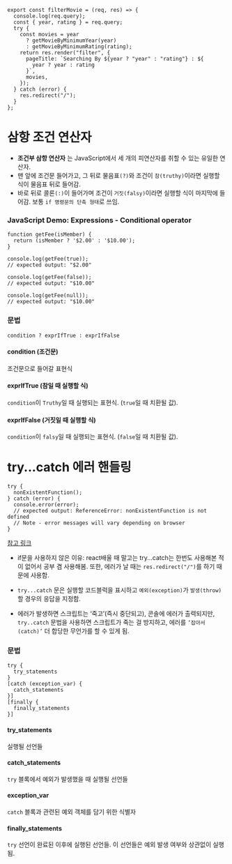 ```
export const filterMovie = (req, res) => {
  console.log(req.query);
  const { year, rating } = req.query;
  try {
    const movies = year
      ? getMovieByMinimumYear(year)
      : getMovieByMinimumRating(rating);
    return res.render("filter", {
      pageTitle: `Searching By ${year ? "year" : "rating"} : ${
        year ? year : rating
      }`,
      movies,
    });
  } catch (error) {
    res.redirect("/");
  }
};
```

# 삼항 조건 연산자
- **조건부 삼항 연산자** 는 JavaScript에서 세 개의 피연산자를 취할 수 있는 유일한 연산자.
- 맨 앞에 조건문 들어가고, 그 뒤로 물음표`(?)`와 조건이 `참(truthy)`이라면 실행할 식이 물음표 뒤로 들어감.
- 바로 뒤로 콜론`(:)`이 들어가며 조건이 `거짓(falsy)`이라면 실행할 식이 마지막에 들어감. 보통 `if 명령문의 단축 형태`로 쓰임.

### JavaScript Demo: Expressions - Conditional operator
```
function getFee(isMember) {
  return (isMember ? '$2.00' : '$10.00');
}

console.log(getFee(true));
// expected output: "$2.00"

console.log(getFee(false));
// expected output: "$10.00"

console.log(getFee(null));
// expected output: "$10.00"
```

### 문법
`condition ? exprIfTrue : exprIfFalse `

#### condition (조건문)
조건문으로 들어갈 표현식
#### exprIfTrue (참일 때 실행할 식)
`condition`이 `Truthy`일 때 실행되는 표현식. (`true`일 때 치환될 값).
#### exprIfFalse (거짓일 때 실행할 식)
`condition`이 `falsy`일 때 실행되는 표현식. (`false`일 때 치환될 값).


# try...catch 에러 핸들링
```
try {
  nonExistentFunction();
} catch (error) {
  console.error(error);
  // expected output: ReferenceError: nonExistentFunction is not defined
  // Note - error messages will vary depending on browser
}
```
<a href="https://ko.javascript.info/try-catch">참고 링크</a>
- if문을 사용하지 않은 이유: react배울 때 말고는 try...catch는 한번도 사용해본 적이 없어서 공부 겸 사용해봄.
  또한, 에러가 날 때는 `res.redirect("/")`를 하기 때문에 사용함.
  
- `try...catch` 문은 실행할 코드블럭을 표시하고 `예외(exception)`가 `발생(throw)`할 경우의 응답을 지정함.
- 에러가 발생하면 스크립트는 ‘죽고’(즉시 중단되고), 콘솔에 에러가 출력되지만, `try..catch` 문법을 사용하면 스크립트가 죽는 걸 방지하고, 에러를 `‘잡아서(catch)’` 더 합당한 무언가를 할 수 있게 됨.

### 문법
```
try {
  try_statements
}
[catch (exception_var) {
  catch_statements
}]
[finally {
  finally_statements
}]
```

#### try_statements
실행될 선언들
#### catch_statements
`try` 블록에서 예외가 발생했을 때 실행될 선언들
#### exception_var
`catch` 블록과 관련된 예외 객체를 담기 위한 식별자
#### finally_statements
`try` 선언이 완료된 이후에 실행된 선언들. 이 선언들은 예외 발생 여부와 상관없이 실행됨.

